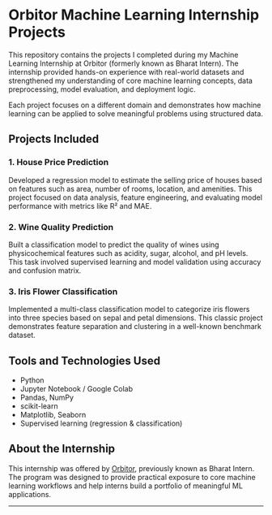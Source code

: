 # Orbitor Machine Learning Internship Projects

This repository contains the projects I completed during my Machine Learning Internship at Orbitor (formerly known as Bharat Intern). The internship provided hands-on experience with real-world datasets and strengthened my understanding of core machine learning concepts, data preprocessing, model evaluation, and deployment logic.

Each project focuses on a different domain and demonstrates how machine learning can be applied to solve meaningful problems using structured data.

## Projects Included

### 1. House Price Prediction
Developed a regression model to estimate the selling price of houses based on features such as area, number of rooms, location, and amenities. This project focused on data analysis, feature engineering, and evaluating model performance with metrics like R² and MAE.

### 2. Wine Quality Prediction
Built a classification model to predict the quality of wines using physicochemical features such as acidity, sugar, alcohol, and pH levels. This task involved supervised learning and model validation using accuracy and confusion matrix.

### 3. Iris Flower Classification
Implemented a multi-class classification model to categorize iris flowers into three species based on sepal and petal dimensions. This classic project demonstrates feature separation and clustering in a well-known benchmark dataset.

## Tools and Technologies Used

- Python
- Jupyter Notebook / Google Colab
- Pandas, NumPy
- scikit-learn
- Matplotlib, Seaborn
- Supervised learning (regression & classification)

## About the Internship

This internship was offered by [Orbitor](https://orbitor.in), previously known as Bharat Intern. The program was designed to provide practical exposure to core machine learning workflows and help interns build a portfolio of meaningful ML applications.

---
